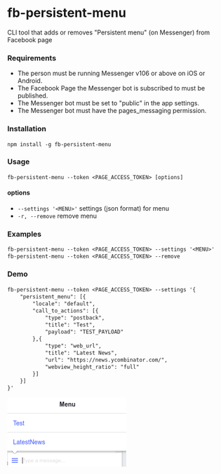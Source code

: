 # fb-persistent-menu 
CLI tool that adds or removes "Persistent menu" (on Messenger) from Facebook page


### Requirements
* The person must be running Messenger v106 or above on iOS or Android.
* The Facebook Page the Messenger bot is subscribed to must be published.
* The Messenger bot must be set to "public" in the app settings.
* The Messenger bot must have the pages_messaging permission.


### Installation
    npm install -g fb-persistent-menu


### Usage 
    fb-persistent-menu --token <PAGE_ACCESS_TOKEN> [options]
#### options
*   `--settings '<MENU>'` settings (json format) for menu
*   `-r, --remove` remove menu


### Examples
    fb-persistent-menu --token <PAGE_ACCESS_TOKEN> --settings '<MENU>'
    fb-persistent-menu --token <PAGE_ACCESS_TOKEN> --remove 


### Demo
```
fb-persistent-menu --token <PAGE_ACCESS_TOKEN> --settings '{
    "persistent_menu": [{
        "locale": "default",
        "call_to_actions": [{
            "type": "postback",
            "title": "Test",
            "payload": "TEST_PAYLOAD"
        },{
            "type": "web_url",
            "title": "Latest News",
            "url": "https://news.ycombinator.com/",
            "webview_height_ratio": "full"
        }]
    }]
}'
```
![addedPersistentMenu](./images/add.png)
